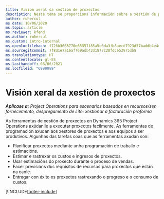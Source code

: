 ```yaml
---
title: Visión xeral da xestión de proxectos
description: Neste tema se proporciona información sobre a xestión de proxectos en Dynamics 365 Project Operations.
author: ruhercul
ms.date: 10/06/2020
ms.topic: article
ms.reviewer: kfend
ms.author: ruhercul
ms.custom: intro-internal
ms.openlocfilehash: f728b3665770e65357f85a5c6da3fb8aecd7923d57baddb4e4c720fcc920ee01
ms.sourcegitcommit: 7f8d1e7a16af769adb43d1877c28fdce53975db8
ms.translationtype: HT
ms.contentlocale: gl-ES
ms.lasthandoff: 08/06/2021
ms.locfileid: "6990989"
---
```

# <a name="project-management-overview"></a>Visión xeral da xestión de proxectos

_**Aplícase a:** Project Operations para escenarios baseados en recursos/sen fornecemento, despregamento de Lite: xestionar a facturación proforma_

As ferramentas de xestión de proxectos en Dynamics 365 Project Operations axúdanlle a executar proxectos facilmente. As ferramentas de programación axudan aos xestores de proxectos e aos equipos a ser produtivos. Algunhas das tarefas coas que as ferramentas axudan son:

- Planificar proxectos mediante unha programación de traballo e estimacións.
- Estimar e rastrexar os custos e ingresos de proxectos.
- Usar estimacións do proxecto durante o proceso de vendas.
- Facer previsións dos requisitos de recursos para proxectos que están na canle.
- Entregar con éxito os proxectos rastrexando o progreso e o consumo de custos.


[!INCLUDE[footer-include](../includes/footer-banner.md)]